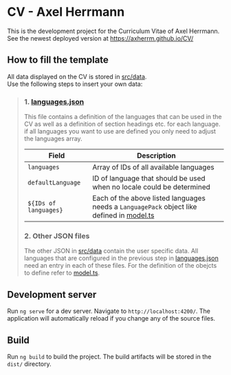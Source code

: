 # CV - Axel Herrmann

This is the development project for the Curriculum Vitae of Axel Herrmann.  
See the newest deployed version at https://axherrm.github.io/CV/

## How to fill the template

All data displayed on the CV is stored in [src/data].  
Use the following steps to insert your own data:
> ### 1. [languages.json]
> 
> This file contains a definition of the languages that can be used in the CV as well as a definition of section headings etc. for each language.
> if all languages you want to use are defined you only need to adjust the languages array.
> 
> | Field                 | Description                                                                                 |
> |-----------------------|---------------------------------------------------------------------------------------------|
> | `languages`           | Array of IDs of all available languages                                                     |
> | `defaultLanguage`     | ID of language that should be used when no locale could be determined                       |
> | `${IDs of languages}` | Each of the above listed languages needs a `LanguagePack` object like defined in [model.ts] |
> 
> ### 2. Other JSON files
> 
> The other JSON in [src/data] contain the user specific data.
> All languages that are configured in the previous step in [languages.json] need an entry in each of these files.
> For the definition of the obejcts to define refer to [model.ts].
> 

## Development server

Run `ng serve` for a dev server. Navigate to `http://localhost:4200/`. The application will automatically reload if you change any of the source files.

## Build

Run `ng build` to build the project. The build artifacts will be stored in the `dist/` directory.

[src/data]: src/data
[languages.json]: src/data/languages.json
[model.ts]: src/app/data/model.ts
